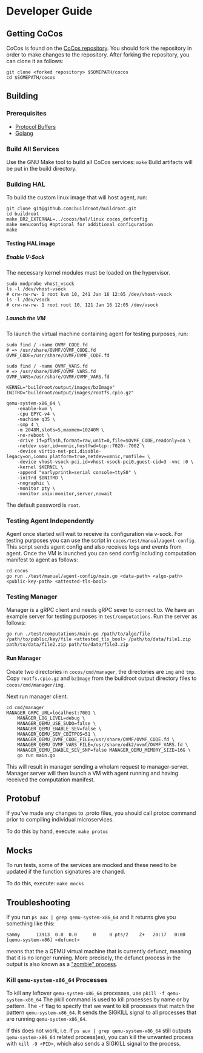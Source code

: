 # Developer Guide

## Getting CoCos
CoCos is found on the [CoCos repository](https://github.com/ultravioletrs/cocos). You should fork the repository in order to make changes to the repository. After forking the repository, you can clone it as follows:

```shell
git clone <forked repository> $SOMEPATH/cocos
cd $SOMEPATH/cocos
```

## Building

### Prerequisites
- [Protocol Buffers](https://grpc.io/docs/languages/go/quickstart/)
- [Golang](https://go.dev/doc/install)

### Build All Services
Use the GNU Make tool to build all CoCos services:
`make`
Build artifacts will be put in the build directory.

### Building HAL
To build the custom linux image that will host agent, run:
```shell
git clone git@github.com:buildroot/buildroot.git
cd buildroot
make BR2_EXTERNAL=../cocos/hal/linux cocos_defconfig
make menuconfig #optional for additional configuration
make
```

#### Testing HAL image

##### Enable V-Sock
The necessary kernel modules must be loaded on the hypervisor.
```shell
sudo modprobe vhost_vsock
ls -l /dev/vhost-vsock
# crw-rw-rw- 1 root kvm 10, 241 Jan 16 12:05 /dev/vhost-vsock
ls -l /dev/vsock
# crw-rw-rw- 1 root root 10, 121 Jan 16 12:05 /dev/vsock
```

##### Launch the VM
To launch the virtual machine containing agent for testing purposes, run:
```shell
sudo find / -name OVMF_CODE.fd
# => /usr/share/OVMF/OVMF_CODE.fd
OVMF_CODE=/usr/share/OVMF/OVMF_CODE.fd

sudo find / -name OVMF_VARS.fd
# => /usr/share/OVMF/OVMF_VARS.fd
OVMF_VARS=/usr/share/OVMF/OVMF_VARS.fd

KERNEL="buildroot/output/images/bzImage"
INITRD="buildroot/output/images/rootfs.cpio.gz"

qemu-system-x86_64 \
    -enable-kvm \
    -cpu EPYC-v4 \
    -machine q35 \
    -smp 4 \
    -m 2048M,slots=5,maxmem=10240M \
    -no-reboot \
    -drive if=pflash,format=raw,unit=0,file=$OVMF_CODE,readonly=on \
    -netdev user,id=vmnic,hostfwd=tcp::7020-:7002 \
    -device virtio-net-pci,disable-legacy=on,iommu_platform=true,netdev=vmnic,romfile= \
    -device vhost-vsock-pci,id=vhost-vsock-pci0,guest-cid=3 -vnc :0 \
    -kernel $KERNEL \
    -append "earlyprintk=serial console=ttyS0" \
    -initrd $INITRD \
    -nographic \
    -monitor pty \
    -monitor unix:monitor,server,nowait
```

The default password is `root`.

### Testing Agent Independently
Agent once started will wait to receive its configuration via v-sock. For testing purposes you can use the script in `cocos/test/manual/agent-config`. This script sends agent config and also receives logs and events from agent. Once the VM is launched you can send config including computation manifest to agent as follows:
```shell
cd cocos
go run ./test/manual/agent-config/main.go <data-path> <algo-path> <public-key-path> <attested-tls-bool>
```

### Testing Manager
Manager is a gRPC client and needs gRPC sever to connect to. We have an example server for testing purposes in `test/computations`. Run the server as follows:

```shell
go run ./test/computations/main.go /path/to/algo/file /path/to/public/key/file <attested_tls_bool> /path/to/data/file1.zip path/to/data/file2.zip path/to/data/file3.zip
```

#### Run Manager
Create two directories in `cocos/cmd/manager`, the directories are `img` and `tmp`.
Copy `rootfs.cpio.gz` and `bzImage` from the buildroot output directory files to `cocos/cmd/manager/img`.

Next run manager client.
```shell
cd cmd/manager
MANAGER_GRPC_URL=localhost:7001 \
    MANAGER_LOG_LEVEL=debug \
    MANAGER_QEMU_USE_SUDO=false \
    MANAGER_QEMU_ENABLE_SEV=false \
    MANAGER_QEMU_SEV_CBITPOS=51 \
    MANAGER_QEMU_OVMF_CODE_FILE=/usr/share/OVMF/OVMF_CODE.fd \
    MANAGER_QEMU_OVMF_VARS_FILE=/usr/share/edk2/ovmf/OVMF_VARS.fd \
    MANAGER_QEMU_ENABLE_SEV_SNP=false MANAGER_QEMU_MEMORY_SIZE=16G \
    go run main.go
```

This will result in manager sending a whoIam request to manager-server. Manager server will then launch a VM with agent running and having received the computation manifest.

## Protobuf
If you've made any changes to .proto files, you should call protoc command prior to compiling individual microservices.

To do this by hand, execute:
`make protoc`

## Mocks
To run tests, some of the services are mocked and these need to be updated if the function signatures are changed.

To do this, execute:
`make mocks`

## Troubleshooting
If you run `ps aux | grep qemu-system-x86_64` and it returns give you something like this:
```shell
sammy      13913  0.0  0.0      0     0 pts/2    Z+   20:17   0:00 [qemu-system-x86] <defunct>
```

means that the a QEMU virtual machine that is currently defunct, meaning that it is no longer running. More precisely, the defunct process in the output is also known as a ["zombie" process](https://en.wikipedia.org/wiki/Zombie_process).

### Kill `qemu-system-x86_64` Processes
To kill any leftover `qemu-system-x86_64` processes, use
`pkill -f qemu-system-x86_64`
The pkill command is used to kill processes by name or by pattern. The `-f` flag to specify that we want to kill processes that match the pattern `qemu-system-x86_64`. It sends the SIGKILL signal to all processes that are running `qemu-system-x86_64`.

If this does not work, i.e. if `ps aux | grep qemu-system-x86_64` still outputs `qemu-system-x86_64` related process(es), you can kill the unwanted process with `kill -9 <PID>`, which also sends a SIGKILL signal to the process.


